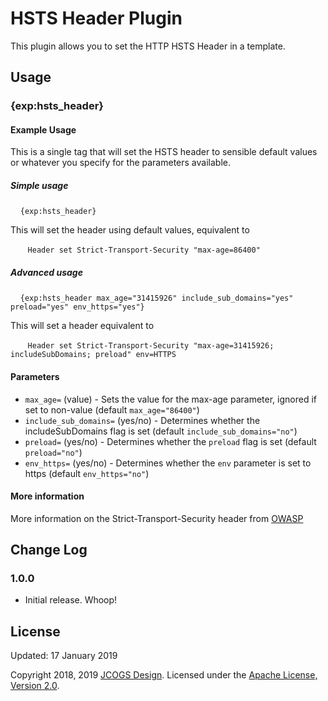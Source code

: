 # HSTS Header Plugin

This plugin allows you to set the HTTP HSTS Header in a template.

## Usage

### {exp:hsts_header}

#### Example Usage

This is a single tag that will set the HSTS header to sensible default values or whatever you specify for the parameters available.

##### Simple usage

&nbsp;&nbsp;&nbsp; `{exp:hsts_header}`

This will set the header using default values, equivalent to 

&nbsp;&nbsp;&nbsp;&nbsp;&nbsp;&nbsp; `Header set Strict-Transport-Security "max-age=86400"`

##### Advanced usage

&nbsp;&nbsp;&nbsp; `{exp:hsts_header max_age="31415926" include_sub_domains="yes" preload="yes" env_https="yes"}`

This will set a header equivalent to 

&nbsp;&nbsp;&nbsp;&nbsp;&nbsp;&nbsp; `Header set Strict-Transport-Security "max-age=31415926; includeSubDomains; preload" env=HTTPS`

#### Parameters

- `max_age=` (value) - Sets the value for the max-age parameter, ignored if set to non-value (default `max_age="86400"`)
- `include_sub_domains=` (yes/no) - Determines whether the includeSubDomains flag is set (default `include_sub_domains="no"`)
- `preload=` (yes/no) - Determines whether the `preload` flag is set (default `preload="no"`)
- `env_https=` (yes/no) - Determines whether the `env` parameter is set to https (default `env_https="no"`)

#### More information

More information on the Strict-Transport-Security header from [OWASP](https://www.owasp.org/index.php/HTTP_Strict_Transport_Security_Cheat_Sheet)

## Change Log

### 1.0.0

- Initial release. Whoop!

## License
Updated: 17 January 2019

Copyright 2018, 2019 [JCOGS Design](https://JCOGS.net). Licensed under the [Apache License, Version 2.0](https://github.com/JCOGSDesign/hsts_header/blob/master/LICENSE).
